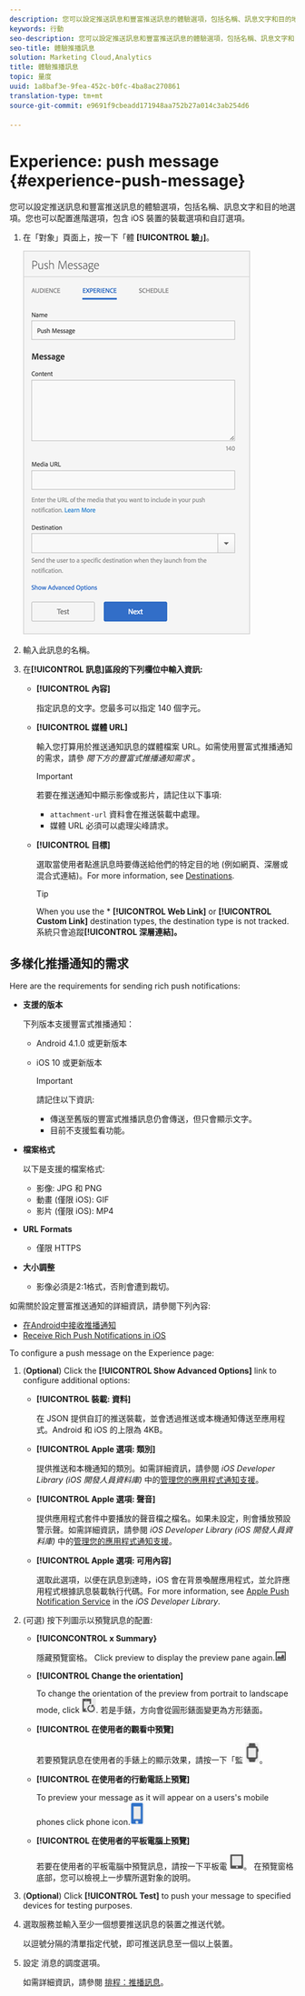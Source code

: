 ```yaml
---
description: 您可以設定推送訊息和豐富推送訊息的體驗選項，包括名稱、訊息文字和目的地選項。您也可以配置進階選項，包含 iOS 裝置的裝載選項和自訂選項。
keywords: 行動
seo-description: 您可以設定推送訊息和豐富推送訊息的體驗選項，包括名稱、訊息文字和目的地選項。您也可以配置進階選項，包含 iOS 裝置的裝載選項和自訂選項。
seo-title: 體驗推播訊息
solution: Marketing Cloud,Analytics
title: 體驗推播訊息
topic: 量度
uuid: 1a8baf3e-9fea-452c-b0fc-4ba8ac270861
translation-type: tm+mt
source-git-commit: e9691f9cbeadd171948aa752b27a014c3ab254d6

---
```



# Experience: push message {#experience-push-message}

您可以設定推送訊息和豐富推送訊息的體驗選項，包括名稱、訊息文字和目的地選項。您也可以配置進階選項，包含 iOS 裝置的裝載選項和自訂選項。

1. 在「對象」頁面上，按一下「體 **[!UICONTROL 驗」]**。

   ![體驗推播訊息螢幕](assets/experience-push-message.png)

1. 輸入此訊息的名稱。
1. 在&#x200B;**[!UICONTROL 訊息]區段的下列欄位中輸入資訊:**

   * **[!UICONTROL 內容]**

      指定訊息的文字。您最多可以指定 140 個字元。

   * **[!UICONTROL 媒體 URL]**

      輸入您打算用於推送通知訊息的媒體檔案 URL。如需使用豐富式推播通知的需求，請參 *閱下方的豐富式推播通知需求* 。

      >[!IMPORTANT]
      >
      >若要在推送通知中顯示影像或影片，請記住以下事項:
      > * `attachment-url` 資料會在推送裝載中處理。
      > * 媒體 URL 必須可以處理尖峰請求。


   * **[!UICONTROL 目標]**

      選取當使用者點進訊息時要傳送給他們的特定目的地 (例如網頁、深層或混合式連結)。For more information, see [Destinations](/help/using/acquisition-main/c-create-destinations.md).

      >[!TIP]
      >
      >When you use the * **[!UICONTROL Web Link]** or **[!UICONTROL Custom Link]** destination types, the destination type is not tracked. 系統只會追蹤&#x200B;**[!UICONTROL 深層連結]。**

## 多樣化推播通知的需求

Here are the requirements for sending rich push notifications:

* **支援的版本**

   下列版本支援豐富式推播通知：
   * Android 4.1.0 或更新版本
   * iOS 10 或更新版本

      >[!IMPORTANT]
      >
      >請記住以下資訊:
      >* 傳送至舊版的豐富式推播訊息仍會傳送，但只會顯示文字。
      >* 目前不支援監看功能。


* **檔案格式**

   以下是支援的檔案格式:
   * 影像: JPG 和 PNG
   * 動畫 (僅限 iOS): GIF
   * 影片 (僅限 iOS): MP4

* **URL Formats**
   * 僅限 HTTPS

* **大小調整**
   * 影像必須是2:1格式，否則會遭到裁切。

如需關於設定豐富推送通知的詳細資訊，請參閱下列內容:

* [在Android中接收推播通知](/help/android/messaging-main/push-messaging/c-set-up-rich-push-notif-android.md)
* [Receive Rich Push Notifications in iOS](/help/ios/messaging-main/push-messaging/c-set-up-rich-push-notif-ios.md)

To configure a push message on the Experience page:

1. (**Optional**) Click the **[!UICONTROL Show Advanced Options]** link to configure additional options:

   * **[!UICONTROL 裝載: 資料]**

      在 JSON 提供自訂的推送裝載，並會透過推送或本機通知傳送至應用程式。Android 和 iOS 的上限為 4KB。

   * **[!UICONTROL Apple 選項: 類別]**

      提供推送和本機通知的類別。如需詳細資訊，請參閱 *iOS Developer Library (iOS 開發人員資料庫)* 中的[管理您的應用程式通知支援](https://developer.apple.com/library/content/documentation/NetworkingInternet/Conceptual/RemoteNotificationsPG/SupportingNotificationsinYourApp.html#//apple_ref/doc/uid/TP40008194-CH4-SW9)。

   * **[!UICONTROL Apple 選項: 聲音]**

      提供應用程式套件中要播放的聲音檔之檔名。如果未設定，則會播放預設警示聲。如需詳細資訊，請參閱 *iOS Developer Library (iOS 開發人員資料庫)* 中的[管理您的應用程式通知支援](https://developer.apple.com/library/content/documentation/NetworkingInternet/Conceptual/RemoteNotificationsPG/SupportingNotificationsinYourApp.html#//apple_ref/doc/uid/TP40008194-CH4-SW10)。

   * **[!UICONTROL Apple 選項: 可用內容]**

      選取此選項，以便在訊息到達時，iOS 會在背景喚醒應用程式，並允許應用程式根據訊息裝載執行代碼。For more information, see [Apple Push Notification Service](https://developer.apple.com/library/content/documentation/NetworkingInternet/Conceptual/RemoteNotificationsPG/APNSOverview.html#//apple_ref/doc/uid/TP40008194-CH8-SW1) in the *iOS Developer Library*.

1. (可選) 按下列圖示以預覽訊息的配置:

   * **[!UICONCONTROL x Summary}**

      隱藏預覽窗格。 Click preview to display the preview pane again.![](assets/icon_preview.png)

   * **[!UICONTROL Change the orientation]**

      To change the orientation of the preview from portrait to landscape mode, click ![orientation](assets/icon_orientation.png). 若是手錶，方向會從圓形錶面變更為方形錶面。

   * **[!UICONTROL 在使用者的觀看中預覽]**

      若要預覽訊息在使用者的手錶上的顯示效果，請按一下「監 ![看」圖示](assets/icon_watch.png)。

   * **[!UICONTROL 在使用者的行動電話上預覽]**

      To preview your message as it will appear on a users's mobile phones click phone icon.![](assets/icon_phone.png)

   * **[!UICONTROL 在使用者的平板電腦上預覽]**

      若要在使用者的平板電腦中預覽訊息，請按一下平板電 ![腦圖示](assets/icon_tablet.png)。
   在預覽窗格底部，您可以檢視上一步驟所選對象的說明。

1. (**Optional**) Click **[!UICONTROL Test]** to push your message to specified devices for testing purposes.
1. 選取服務並輸入至少一個想要推送訊息的裝置之推送代號。

   以逗號分隔的清單指定代號，即可推送訊息至一個以上裝置。

1. 設定 消息的調度選項。

   如需詳細資訊，請參閱 [排程：推播訊息](/help/using/in-app-messaging/t-create-push-message/c-schedule-push-message.md)。
